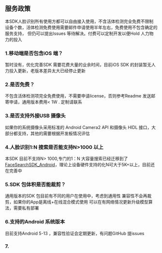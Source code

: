 ##  服务政策

本SDK人脸识别所有使用方都可以自由接入使用，不含活体检测完全免费不限制设备个数，活体检测免费使用需要邮件申请使用半年左右，免费使用不包含确定的服务支持，
但仍可以提出Issues 等待解决。付费可以定制开发以便Hold 人力物力的投入

### 1.移动端是否包含iOS 端？
  暂时没有，优化完善SDK 需要花费大量的业余时间，目前iOS SDK 的封装暂无人力投入更新，老版本差异太大已经停止更新

### 2.是否免费？
   不包含活体检测项完全免费使用，不需要申请license，否则参考Readme 发送邮寄申请，通用版本费用< 1W . 定制请联系

### 3.是否支持外接USB 摄像头
   如果你的系统摄像头采用标准的 Android Camera2 API 和摄像头 HIDL 接口，大部分都支持，其他的需要根据开发板情况评估

### 4.人脸识别1:N 搜索是否能支持N>1000 以上
   本SDK 目前不支持N> 1000,专门的1：N 大容量搜索已经迁移到了[FaceSearchSDK_Android](https://github.com/AnyLifeZLB/FaceSearchSDK_Android)，理论上设备硬件支持的化N可大于5K+以上，目前还在完善中

### 5.SDK 包体积是否能裁剪？
   通用版本的SDK 包目前有不同的用户在使用中，考虑到通用性 兼容性不会再裁剪，如果你的App是离线+在线混合模式使用
   可以在有网络情况更新升级模型算法，需要私有部署

### 6.支持的Android 系统版本
   目前支持Android 5-13 ，兼容性验证会定期更新，有问题GitHub 提issues
   
### 7.
